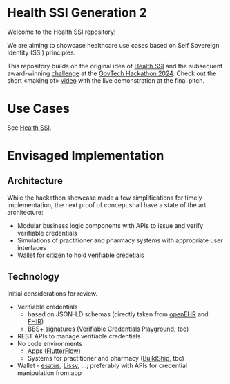 # Health SSI Generation 2

Welcome to the Health SSI repository!

We are aiming to showcase healthcare use cases based on Self Sovereign Identity (SSI) principles.

This repository builds on the original idea of [Health SSI](https://github.com/janesp/health-ssi) and the subsequent award-winning [challenge](https://hack.opendata.ch/project/1103) at the [GovTech Hackathon 2024](https://www.bk.admin.ch/bk/en/home/digitale-transformation-ikt-lenkung/bundesarchitektur/api-architektur-bund/govtech-hackathon24.html). Check out the short «making of» [video](https://youtu.be/uNrMFE2wOyQ) with the live demonstration at the final pitch.

# Use Cases

See [Health SSI](https://github.com/janesp/health-ssi).

# Envisaged Implementation

## Architecture

While the hackathon showcase made a few simplifications for timely implementation, the next proof of concept shall have a state of the art architecture:

* Modular business logic components with APIs to issue and verify verifiable credentials
* Simulations of practitioner and pharmacy systems with appropriate user interfaces
* Wallet for citizen to hold verifiable credetials

## Technology

Initial considerations for review.

* Verifiable credentials
  * based on JSON-LD schemas (directly taken from [openEHR](https://specifications.openehr.org/releases/ITS-JSON/latest) and [FHIR](https://www.hl7.org/fhir/fhir.schema.json))
  * BBS+ signatures ([Verifiable Credentials Playground](https://vcplayground.org), tbc)
* REST APIs to manage verifiable credentials
* No code environments
  * Apps ([FlutterFlow](https://flutterflow.io/))
  * Systems for practitioner and pharmacy ([BuildShip](https://buildship.com/), tbc)
* Wallet - [esatus](https://esatus.com/en/digital-identity/), [Lissy](https://www.lissi.id/for-users), ...; preferably with APIs for credential manipulation from app
